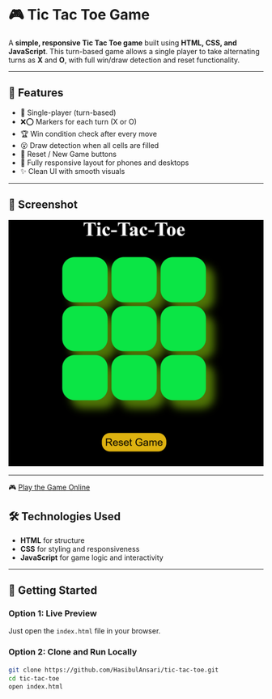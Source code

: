 # 🎮 Tic Tac Toe Game

A **simple, responsive Tic Tac Toe game** built using **HTML, CSS, and JavaScript**. This turn-based game allows a single player to take alternating turns as **X** and **O**, with full win/draw detection and reset functionality.

---

## 🧠 Features

- 🧍 Single-player (turn-based)
- ❌⭕ Markers for each turn (X or O)
- 🏆 Win condition check after every move
- 😮 Draw detection when all cells are filled
- 🔄 Reset / New Game buttons
- 📱 Fully responsive layout for phones and desktops
- ✨ Clean UI with smooth visuals

---

## 📸 Screenshot

![Tic Tac Toe Screenshot](Tic-Tac-Toe.png)

---
🎮 [Play the Game Online](https://hasibulansari.github.io/tic-tac-toe-game/)


## 🛠️ Technologies Used

- **HTML** for structure  
- **CSS** for styling and responsiveness  
- **JavaScript** for game logic and interactivity  

---

## 🚀 Getting Started

### Option 1: Live Preview

Just open the `index.html` file in your browser.

### Option 2: Clone and Run Locally

```bash
git clone https://github.com/HasibulAnsari/tic-tac-toe.git
cd tic-tac-toe
open index.html
